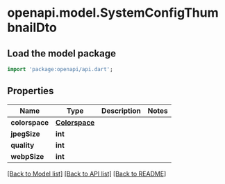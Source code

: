 # openapi.model.SystemConfigThumbnailDto

## Load the model package
```dart
import 'package:openapi/api.dart';
```

## Properties
Name | Type | Description | Notes
------------ | ------------- | ------------- | -------------
**colorspace** | [**Colorspace**](Colorspace.md) |  | 
**jpegSize** | **int** |  | 
**quality** | **int** |  | 
**webpSize** | **int** |  | 

[[Back to Model list]](../README.md#documentation-for-models) [[Back to API list]](../README.md#documentation-for-api-endpoints) [[Back to README]](../README.md)


